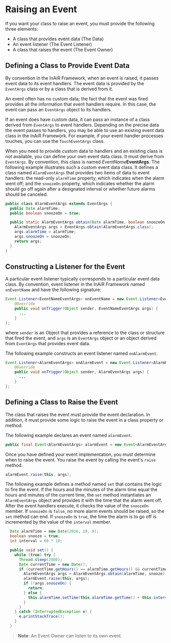 Raising an Event
================

If you want your class to raise an event, you must provide the following three elements:

- A class that provides event data (The Data)
- An event listener (The Event Listener)
- A class that raises the event (The Event Owner)

## Defining a Class to Provide Event Data

By convention in the InAiR Framework, when an event is raised, it passes event data to its event handlers. The event data is provided by the `EventArgs` class or by a class that is derived from it.

An event often has no custom data; the fact that the event was fired provides all the information that event handlers require. In this case, the event can pass an `EventArgs` object to its handlers.

If an event does have custom data, it can pass an instance of a class derived from `EventArgs` to event handlers. Depending on the precise data the event passes to handlers, you may be able to use an existing event data class in the InAiR Framework. For example, if your event handler processes touches, you can use the `TouchEventArgs` class.

When you need to provide custom data to handlers and an existing class is not available, you can define your own event data class. It must derive from `EventArgs`. By convention, this class is named _EventName_**EventArgs**. The following example illustrates such a custom event data class. It defines a class named `AlarmEventArgs` that provides two items of data to event handlers: the read-only `alarmTime` property, which indicates when the alarm went off; and the `snoozeOn` property, which indicates whether the alarm should go off again after a designated interval or whether future alarms should be canceled.

```java
public class AlarmEventArgs extends EventArgs {
  public Date alarmTime;
  public boolean snoozeOn = true;

  public static AlarmEventArgs obtain(Date alarmTime, boolean snoozeOn) {
    AlarmEventArgs args = EventArgs.obtain(AlarmEventArgs.class);
    args.alarmTime = alarmTime;
    args.snoozeOn = snoozeOn;
    return args;
  }
}
```

## Constructing a Listener for the Event

A particular event listener typically corresponds to a particular event data class. By convention, event listener in the InAiR Framework named `onEventName` and have the following signature:
```java
Event.Listener<EventNameEventArgs> onEventName = new Event.Listener<EventNameEventArgs>() {
    @Override
    public void onTrigger(Object sender, EventNameEventArgs args) {
      ...
    }
};
```

where `sender` is an Object that provides a reference to the class or structure that fired the event, and `args` is an `EventArgs` object or an object derived from `EventArgs` that provides event data.

The following example constructs an event listener named `onAlarmEvent`.

```java
Event.Listener<AlarmEventArgs> onAlarmEvent = new Event.Listener<AlarmEventArgs>() {
    @Override
    public void onTrigger(Object sender, AlarmEventArgs args) {
      ...
    }
};
```

## Defining a Class to Raise the Event

The class that raises the event must provide the event declaration. In addition, it must provide some logic to raise the event in a class property or method.

The following example declares an event named `alarmEvent`.
```java
public final Event<AlarmEventArgs> alarmEvent = new Event<AlarmEventArgs>();
```

Once you have defined your event implementation, you must determine when to raise the event. You raise the event by calling the event's `raise` method.
```java
alarmEvent.raise(this, args);
```

The following example defines a method named `set` that contains the logic to fire the event. If the hours and the minutes of the alarm time equal the hours and minutes of the current time, the `set` method instantiates an `AlarmEventArgs` object and provides it with the time that the alarm went off. After the event handlers execute, it checks the value of the `snoozeOn` member. If `snoozeOn` is `false`, no more alarm events should be raised, so the `set` method can end. If `snoozeOn` is `true`, the time the alarm is to go off is incremented by the value of the `interval` member.

```java
  Date alarmTime = new Date(2016, 10, 9);
  boolean snooze = true;
  int interval = 60 * 10;

  public void set() {
    while (true) try {
      Thread.sleep(2000);
      Date currentTime = new Date();
      if (currentTime.getHours() == alarmTime.getHours() && currentTime.getMinutes() == alarmTime.getMinutes()) {
        AlarmEventArgs args = AlarmEventArgs.obtain(alarmTime, snooze);
        alarmEvent.raise(this, args);
        if (!args.snoozeOn) {
          return;
        } else {
          this.alarmTime.setTime(this.alarmTime.getTime() + this.interval);
        }
      }
    } catch (InterruptedException e) {
      e.printStackTrace();
    }
  }
```

> **Note**: An Event Owner can listen to its own event.